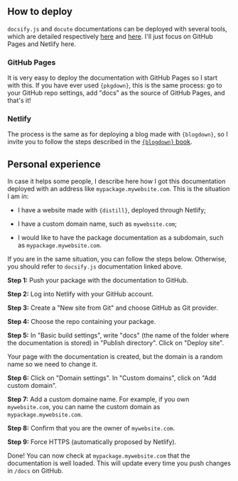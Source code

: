 ## How to deploy

`docsify.js` and `docute` documentations can be deployed with several tools, which are detailed respectively [here](https://docsify.js.org/#/deploy) and [here](https://docute.org/guide/deployment). I'll just focus on GitHub Pages and Netlify here.


### GitHub Pages

It is very easy to deploy the documentation with GitHub Pages so I start with this. If you have ever used `{pkgdown}`, this is the same process: go to your GitHub repo settings, add "docs" as the source of GitHub Pages, and that's it!


### Netlify

The process is the same as for deploying a blog made with `{blogdown}`, so I invite you to follow the steps described in the [`{blogdown}` book](https://bookdown.org/yihui/blogdown/netlify.html).


## Personal experience

In case it helps some people, I describe here how I got this documentation deployed with an address like `mypackage.mywebsite.com`. This is the situation I am in:

* I have a website made with `{distill}`, deployed through Netlify;

* I have a custom domain name, such as `mywebsite.com`;

* I would like to have the package documentation as a subdomain, such as `mypackage.mywebsite.com`.

If you are in the same situation, you can follow the steps below. Otherwise, you should refer to `docsify.js` documentation linked above.

**Step 1:** Push your package with the documentation to GitHub.

**Step 2:** Log into Netlify with your GitHub account.

**Step 3:** Create a "New site from Git" and choose GitHub as Git provider.

**Step 4:** Choose the repo containing your package.

**Step 5:** In "Basic build settings", write "docs" (the name of the folder where the documentation is stored) in "Publish directory". Click on "Deploy site".

Your page with the documentation is created, but the domain is a random name so we need to change it.

**Step 6:** Click on "Domain settings". In "Custom domains", click on "Add custom domain". 

**Step 7:** Add a custom domaine name. For example, if you own `mywebsite.com`, you can name the custom domain as `mypackage.mywebsite.com`.

**Step 8:** Confirm that you are the owner of `mywebsite.com`.

**Step 9:** Force HTTPS (automatically proposed by Netlify).

Done! You can now check at `mypackage.mywebsite.com` that the documentation is well loaded. This will update every time you push changes in `/docs` on GitHub.



